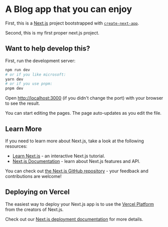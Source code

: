# A Blog app that you can enjoy

First, this is a [Next.js](https://nextjs.org/) project bootstrapped with [`create-next-app`](https://github.com/vercel/next.js/tree/canary/packages/create-next-app).

Second, this is my first proper next.js project.

## Want to help develop this?

First, run the development server:

```bash
npm run dev
# or if you like microsoft:
yarn dev
# or if you use pnpm:
pnpm dev
```

Open [http://localhost:3000](http://localhost:3000) (if you didn't change the port) with your browser to see the result.

You can start editing the pages. The page auto-updates as you edit the file.

## Learn More

If you need to learn more about Next.js, take a look at the following resources:

- [Learn Next.js](https://nextjs.org/learn) - an interactive Next.js tutorial.
- [Next.js Documentation](https://nextjs.org/docs) - learn about Next.js features and API.

You can check out [the Next.js GitHub repository](https://github.com/vercel/next.js/) - your feedback and contributions are welcome!

## Deploying on Vercel

The easiest way to deploy your Next.js app is to use the [Vercel Platform](https://vercel.com/new?utm_medium=default-template&filter=next.js&utm_source=create-next-app&utm_campaign=create-next-app-readme) from the creators of Next.js.

Check out our [Next.js deployment documentation](https://nextjs.org/docs/deployment) for more details.
